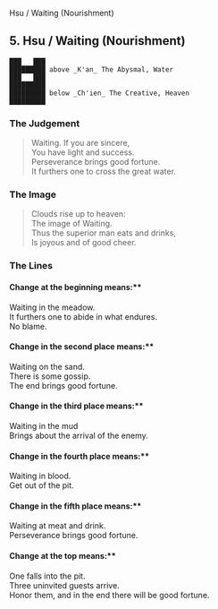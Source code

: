 Hsu / Waiting (Nourishment)
## 5. Hsu / Waiting (Nourishment)
    ███   ███
    █████████ above _K'an_ The Abysmal, Water  
    ███   ███
    █████████
    █████████ below _Ch'ien_ The Creative, Heaven  
    █████████
### The Judgement
> Waiting. If you are sincere,  
 You have light and success.  
 Perseverance brings good fortune.  
 It furthers one to cross the great water.
### The Image
> Clouds rise up to heaven:  
 The image of Waiting.  
 Thus the superior man eats and drinks,  
 Is joyous and of good cheer.
### The Lines

#### Change at the beginning means:**  
 Waiting in the meadow.  
 It furthers one to abide in what endures.  
 No blame.
#### Change in the second place means:**  
 Waiting on the sand.  
 There is some gossip.  
 The end brings good fortune.
#### Change in the third place means:**  
 Waiting in the mud  
 Brings about the arrival of the enemy.
#### Change in the fourth place means:**  
 Waiting in blood.  
 Get out of the pit.
#### Change in the fifth place means:**  
 Waiting at meat and drink.  
 Perseverance brings good fortune.
#### Change at the top means:**  
 One falls into the pit.  
 Three uninvited guests arrive.  
 Honor them, and in the end there will be good fortune.




